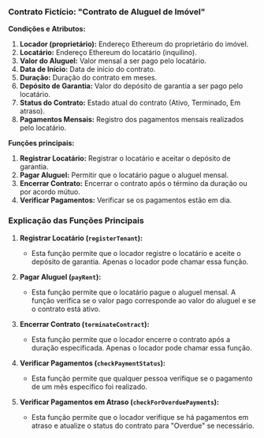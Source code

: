 ### Contrato Fictício: "Contrato de Aluguel de Imóvel"

**Condições e Atributos:**

1. **Locador (proprietário):** Endereço Ethereum do proprietário do imóvel.
2. **Locatário:** Endereço Ethereum do locatário (inquilino).
3. **Valor do Aluguel:** Valor mensal a ser pago pelo locatário.
4. **Data de Início:** Data de início do contrato.
5. **Duração:** Duração do contrato em meses.
6. **Depósito de Garantia:** Valor do depósito de garantia a ser pago pelo locatário.
7. **Status do Contrato:** Estado atual do contrato (Ativo, Terminado, Em atraso).
8. **Pagamentos Mensais:** Registro dos pagamentos mensais realizados pelo locatário.

**Funções principais:**

1. **Registrar Locatário:** Registrar o locatário e aceitar o depósito de garantia.
2. **Pagar Aluguel:** Permitir que o locatário pague o aluguel mensal.
3. **Encerrar Contrato:** Encerrar o contrato após o término da duração ou por acordo mútuo.
4. **Verificar Pagamentos:** Verificar se os pagamentos estão em dia.

### Explicação das Funções Principais

1. **Registrar Locatário (`registerTenant`):**
   
   * Esta função permite que o locador registre o locatário e aceite o depósito de garantia. Apenas o locador pode chamar essa função.

2. **Pagar Aluguel (`payRent`):**
   
   * Esta função permite que o locatário pague o aluguel mensal. A função verifica se o valor pago corresponde ao valor do aluguel e se o contrato está ativo.

3. **Encerrar Contrato (`terminateContract`):**
   
   * Esta função permite que o locador encerre o contrato após a duração especificada. Apenas o locador pode chamar essa função.

4. **Verificar Pagamentos (`checkPaymentStatus`):**
   
   * Esta função permite que qualquer pessoa verifique se o pagamento de um mês específico foi realizado.

5. **Verificar Pagamentos em Atraso (`checkForOverduePayments`):**
   
   * Esta função permite que o locador verifique se há pagamentos em atraso e atualize o status do contrato para "Overdue" se necessário.
